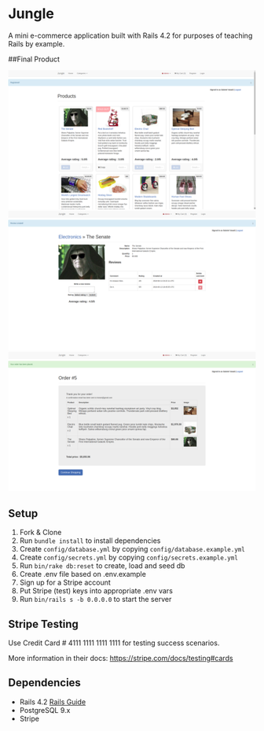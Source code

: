 # Jungle

A mini e-commerce application built with Rails 4.2 for purposes of teaching Rails by example.

##Final Product


!["Main page"](https://github.com/GabrielVaradi/jungle-rails/blob/master/docs/main_page.png)
!["Single product"](https://github.com/GabrielVaradi/jungle-rails/blob/master/docs/single_product.png)
!["Order confirmed"](https://github.com/GabrielVaradi/jungle-rails/blob/master/docs/confirm_order.png)




## Setup

1. Fork & Clone
2. Run `bundle install` to install dependencies
3. Create `config/database.yml` by copying `config/database.example.yml`
4. Create `config/secrets.yml` by copying `config/secrets.example.yml`
5. Run `bin/rake db:reset` to create, load and seed db
6. Create .env file based on .env.example
7. Sign up for a Stripe account
8. Put Stripe (test) keys into appropriate .env vars
9. Run `bin/rails s -b 0.0.0.0` to start the server

## Stripe Testing

Use Credit Card # 4111 1111 1111 1111 for testing success scenarios.

More information in their docs: <https://stripe.com/docs/testing#cards>

## Dependencies

* Rails 4.2 [Rails Guide](http://guides.rubyonrails.org/v4.2/)
* PostgreSQL 9.x
* Stripe
